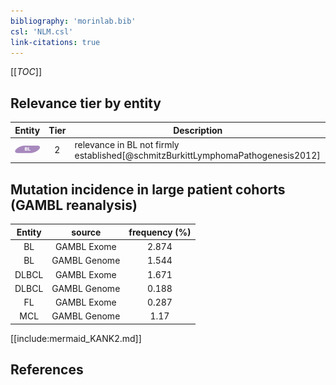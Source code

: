 ```yaml
---
bibliography: 'morinlab.bib'
csl: 'NLM.csl'
link-citations: true
---
```


[[_TOC_]]




## Relevance tier by entity

|Entity|Tier|Description|
|:------:|:----:|--------------------------------------|
|![BL](images/icons/BL_tier2.png)|2|relevance in BL not firmly established[@schmitzBurkittLymphomaPathogenesis2012]|


## Mutation incidence in large patient cohorts (GAMBL reanalysis)

|Entity|source |frequency (%)|
|:------:|:----:|:----:|
|BL|GAMBL Exome |2.874 |
|BL|GAMBL Genome |1.544 |
|DLBCL|GAMBL Exome |1.671 |
|DLBCL|GAMBL Genome |0.188 |
|FL|GAMBL Exome |0.287 |
|MCL|GAMBL Genome |1.17 |


[[include:mermaid_KANK2.md]]

## References


